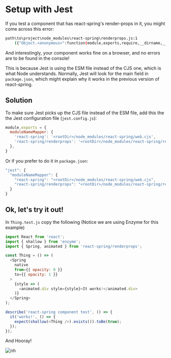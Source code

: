 # Setup with Jest

If you test a component that has react-spring's render-props in it, you might come across this error: 

```bash
path\to\project\node_modules\react-spring\renderprops.js:1
    ({"Object.<anonymous>":function(module,exports,require,__dirname,__filename,global,jest){import _objectWithoutPropertiesLoose from '@babel/runtime/helpers/esm/objectWithoutPropertiesLoose';
```

And interestingly, your component works fine on a browser, and no errors are to be found in the console!

This is because Jest is using the ESM file instead of the CJS one, which is what Node understands. Normally, Jest will look for the main field in `package.json`, which might explain why it works in the previous version of react-spring. 

## Solution

To make sure Jest picks up the CJS file instead of the ESM file, add this the the Jest configuration file (`jest.config.js`): 

```js
module.exports = {
  moduleNameMapper: {
    'react-spring': '<rootDir>/node_modules/react-spring/web.cjs',
    'react-spring/renderprops': '<rootDir>/node_modules/react-spring/renderprops.cjs',
  },
}
```

Or if you prefer to do it in `package.json`:

```js
"jest": {
  "moduleNameMapper": {
    "react-spring": "<rootDir>/node_modules/react-spring/web.cjs",
    "react-spring/renderprops": "<rootDir>/node_modules/react-spring/renderprops.cjs"
  }
}
```

## Ok, let's try it out!

In `Thing.test.js` copy the following (Notice we are using Enzyme for this example)

```js
import React from 'react';
import { shallow } from 'enzyme';
import { Spring, animated } from 'react-spring/renderprops';

const Thing = () => (
  <Spring 
    native 
    from={{ opacity: 0 }} 
    to={{ opacity: 1 }}
  >
    {style => (
      <animated.div style={style}>It works!</animated.div>
    )}
  </Spring>
);

describe('react-spring component test', () => {
  it('works!', () => {
    expect(shallow(<Thing />).exists()).toBe(true);
  });
});
```

And Hooray!

![nh](https://user-images.githubusercontent.com/43169879/53028522-f005e880-345e-11e9-9b91-c9d6610c146e.png)
